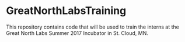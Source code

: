 # GreatNorthLabsTraining
This repository contains code that will be used to train the interns at the Great North Labs Summer 2017 Incubator in St. Cloud, MN.
